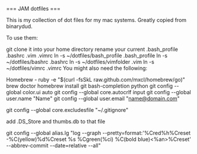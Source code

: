 === JAM dotfiles ===

This is my collection of dot files for my mac systems. Greatly copied from binarydud.

To use them:

git clone it into your home directory
rename your current .bash_profile .bashrc .vim .vimrc
ln -s ~/dotfiles/bash_profile .bash_profile
ln -s ~/dotfiles/bashrc .bashrc
ln -s ~/dotfiles/vimfolder .vim
ln -s ~/dotfiles/vimrc .vimrc
You might also need the following:

Homebrew - ruby -e "$(curl -fsSkL raw.github.com/mxcl/homebrew/go)"
brew doctor
homebrew install git bash-completion python
git config --global color.ui auto
git config --global core.autocrlf input
git config --global user.name "Name"
git config --global user.email "name@domain.com"

git config --global core.excludesfile "~/.gitignore"

add .DS_Store and thumbs.db to that file

git config --global alias.lg "log --graph --pretty=format:'%Cred%h%Creset -%C(yellow)%d%Creset %s %Cgreen(%ci) %C(bold blue)<%an>%Creset' --abbrev-commit --date=relative --all"
